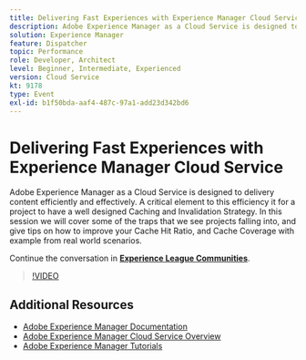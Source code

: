 ```yaml
---
title: Delivering Fast Experiences with Experience Manager Cloud Service
description: Adobe Experience Manager as a Cloud Service is designed to delivery content efficiently and effectively. A critical element to this efficiency it for a project to have a well designed Caching and Invalidation Strategy. In this session we will cover some of the traps that we see projects falling into, and give tips on how to improve your Cache Hit Ratio, and Cache Coverage with example from real world scenarios.
solution: Experience Manager
feature: Dispatcher
topic: Performance
role: Developer, Architect
level: Beginner, Intermediate, Experienced
version: Cloud Service
kt: 9178
type: Event
exl-id: b1f50bda-aaf4-487c-97a1-add23d342bd6
---
```

# Delivering Fast Experiences with Experience Manager Cloud Service

Adobe Experience Manager as a Cloud Service is designed to delivery content efficiently and effectively. A critical element to this efficiency it for a project to have a well designed Caching and Invalidation Strategy. In this session we will cover some of the traps that we see projects falling into, and give tips on how to improve your Cache Hit Ratio, and Cache Coverage with example from real world scenarios.

Continue the conversation in **[Experience League Communities](https://adobe.ly/3CUkzoB)**.

>[!VIDEO](https://video.tv.adobe.com/v/337846/?quality=12&learn=on&hidetitle=true)

## Additional Resources

- [Adobe Experience Manager Documentation](https://experienceleague.adobe.com/docs/experience-manager-cloud-service.html)
- [Adobe Experience Manager Cloud Service Overview](https://experienceleague.adobe.com/docs/experience-manager-cloud-service/overview/home.html)
- [Adobe Experience Manager Tutorials](https://experienceleague.adobe.com/docs/experience-manager-tutorials.html)
